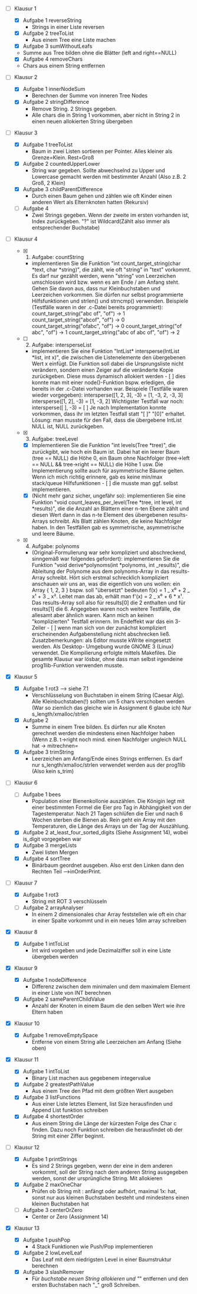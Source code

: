 - [ ] Klausur 1

  - [x] Aufgabe 1 reverseString
    - Strings in einer Liste reversen
  - [x] Aufgabe 2 treeToList
    - Aus einem Tree eine Liste machen
  - [x] Aufgabe 3 sumWithoutLeafs
  - Summe aus Tree bilden ohne die Blätter (left and right==NULL)
  - [x] Aufgabe 4 removeChars
  - Chars aus einem String entfernen

- [ ] Klausur 2

  - [x] Aufgabe 1 innerNodeSum
    - Berechnen der Summe von inneren Tree Nodes
  - [x] Aufgabe 2 stringDifference
    - Remove String. 2 Strings gegeben.
    - Alle chars die in String 1 vorkommen, aber nicht in String 2 in einen neuen allokierten String übergeben

- [ ] Klausur 3

  - [x] Aufgabe 1 treeToList
    - Baum in zwei Listen sortieren per Pointer. Alles kleiner als Grenze=Klein. Rest=Groß
  - [x] Aufgabe 2 countedUpperLower
    - String war gegeben. Sollte abwechselnd zu Upper und Lowercase gemacht werden mit bestimmter Anzahl (Also z.B. 2 Groß, 2 Klein)
  - [x] Aufgabe 3 childParentDifference
    - Durch einen Baum gehen und zählen wie oft Kinder einen anderen Wert als Elternknoten hatten (Rekursiv)
  - [ ] Aufgabe 4
    - Zwei Strings gegeben. Wenn der zweite im ersten vorhanden ist, Index zurückgeben. "?" ist Wildcard(Zählt also immer als entsprechender Buchstabe)

- [ ] Klausur 4

  - [x] 1. Aufgabe: countString

    - implementieren Sie die Funktion
      "int count_target_string(char *text, char *string)", die zählt, wie oft "string"
      in "text" vorkommt. Es darf nur gezählt werden, wenn "string" von Leerzeichen
      umschlossen wird bzw. wenn es am Ende / am Anfang steht. Gehen Sie davon aus,
      dass nur Kleinbuchstaben und Leerzeichen vorkommen. Sie dürfen nur selbst
      programmierte Hilfsfunktionen und strlen() und strncmp() verwenden.
      Beispiele (Testfälle waren in der .c-Datei bereits programmiert):
      count_target_string("abc of", "of") -> 1
      count_target_string("abcof", "of") -> 0
      count_target_string("ofabc", "of") -> 0
      count_target_string("of abc", "of") -> 1
      count_target_string("abc of abc of", "of") -> 2

  - [ ] 2. Aufgabe: intersperseList

    - implementieren Sie eine Funktion
      "IntList* intersperse(IntList *list, int x)", die zwischen die Listenelemente
      den übergebenen Wert x einfügt. Die Funktion soll dabei die Ursprungsliste nicht
      verändern, sondern einen Zeiger auf die veränderte Kopie zurückgeben. Diese muss
      dynamisch allokiert werden - [ ] dies konnte man mit einer node()-Funktion bspw.
      erledigen, die bereits in der .c-Datei vorhanden war.
      Beispiele (Testfälle waren wieder vorgegeben):
      intersperse([1, 2, 3], -3) = [1, -3, 2, -3, 3]
      intersperse([1, 2], -3) = [1, -3, 2]
      Wichtigster Testfall war noch:
      intersperse([ ], -3) = [ ]
      Je nach Implementation konnte vorkommen, dass ihr im letzten Testfall statt "[ ]"
      "[0]" erhaltet. Lösung: man musste für den Fall, dass die übergebene IntList
      NULL ist, NULL zurückgeben.

  - [x] 3. Aufgabe: treeLevel

    - [x] Implementieren Sie die Funktion "int levels(Tree \*tree)", die zurückgibt, wie
          hoch ein Baum ist. Dabei hat ein leerer Baum (tree == NULL) die Höhe 0, ein Baum
          ohne Nachfolger (tree->left == NULL && tree->right == NULL) die Höhe 1 usw.
          Die Implementierung sollte auch für asymmetrische Bäume gelten. Wenn ich mich
          richtig erinnere, gab es keine min/max stack/queue Hilfsfunktionen - [ ] die musste
          man ggf. selbst implementieren.
    - [x] (Nicht mehr ganz sicher, ungefähr so): implementieren Sie eine Funktion
          "void count_leaves_per_level(Tree *tree, int level, int *results)", die die
          Anzahl an Blättern einer n-ten Ebene zählt und diesen Wert dann in das n-te
          Element des übergebenen results-Arrays schreibt. Als Blatt zählen Knoten, die
          keine Nachfolger haben.
          In den Testfällen gab es symmetrische, asymmetrische und leere Bäume.

  - [x] 4. Aufgabe: polynoms
    - (Original-Formulierung war sehr kompliziert und abschreckend,
      sinngemäß war folgendes gefordert): implementieren Sie die Funktion
      "void derive*polynoms(int *polynoms, int _results)", die Ableitung der Polynome
      aus dem polynoms-Array in das results-Array schreibt.
      Hört sich erstmal schrecklich kompliziert anschauen wir uns an, was die
      eigentlich von uns wollen: ein Array { 1, 2, 3 } bspw. soll "übersetzt" bedeuten
      f(x) = 1 _ x⁰ + 2 _ x¹ + 3 _ x². Leitet man das ab, erhält man
      f'(x) = 2 \_ x⁰ + 6 \* x¹. Das results-Array soll also für results[0] die 2
      enthalten und für results[1] die 6. Angegeben waren noch weitere Testfälle, die
      allesamt aber ähnlich waren. Kann mich an keinen "komplizierten" Testfall
      erinnern. Im Endeffekt war das ein 3-Zeiler - [ ] wenn man sich von der
      zunächst kompliziert erscheinenden Aufgabenstellung nicht abschrecken ließ.
      Zusatzbemerkungen: als Editor musste kWrite eingesetzt werden. Als Desktop-
      Umgebung wurde GNOME 3 (Linux) verwendet. Die Kompilierung erfolgte mittels
      Makefiles. Die gesamte Klausur war lösbar, ohne dass man selbst irgendeine
      prog1lib-Funktion verwenden musste.

- [x] Klausur 5

  - [x] Aufgabe 1 rot3 --> siehe 7.1
    - Verschlüsselung von Buchstaben in einem String (Caesar Alg). Alle Kleinbuchstaben(!) sollten um 5 chars verschoben werden (War so ziemlich das gleiche wie in Assignment 6 glaube ich)
      Nur s_length/xmalloc/strlen
  - [x] Aufgabe 2
    - Summe in einem Tree bilden. Es dürfen nur alle Knoten gerechnet werden die mindestens einen Nachfolger haben (Wenn z.B. t->right noch mind. einen Nachfolger ungleich NULL hat -> mitrechnen=
  - [x] Aufgabe 3 trimString
    - Leerzeichen am Anfang/Ende eines Strings entfernen. Es darf nur s_length/xmalloc/strlen verwendet werden aus der prog1lib (Also kein s_trim)

- [ ] Klausur 6

  - [ ] Aufgabe 1 bees
    - Population einer Bienenkollonie auszählen.
      Die Königin legt mit einer bestimmten Formel die Eier pro Tag in Abhängigkeit von der Tagestemperatur.
      Nach 21 Tagen schlüfen die Eier und nach 6 Wochen sterben die Bienen ab.
      Rein geht ein Array mit den Temperaturen, die Länge des Arrays un der Tag der Auszählung.
  - [x] Aufgabe 2
        at_least_four_sorted_digits (Siehe Assignment 14), wobei is_digit vorgegeben war
  - [x] Aufgabe 3 mergeLists
    - Zwei listen Mergen
  - [x] Aufgabe 4 sortTree
    - Binärbaum geordnet ausgeben. Also erst den Linken dann den Rechten Teil -->inOrderPrint.

- [ ] Klausur 7

  - [x] Aufgabe 1 rot3
    - String mit ROT 3 verschlüsseln
  - [ ] Aufgabe 2 arrayAnalyser
    - In einem 2 dimensionales char Array feststellen wie oft ein char in einer Spalte vorkommt und in ein neues 1dim array schreiben

- [x] Klausur 8

  - [x] Aufgabe 1 intToList
    - Int wird vorgeben und jede Dezimalziffer soll in eine Liste übergeben werden

- [x] Klausur 9

  - [x] Aufgabe 1 nodeDifference
    - Differenz zwischen dem minimalen und dem maximalem Element in einer Liste von INT berechnen
  - [x] Aufgabe 2 sameParentChildValue
    - Anzahl der Knoten in einem Baum die den selben Wert wie ihre Eltern haben

- [x] Klausur 10

  - [x] Aufgabe 1 removeEmptySpace
    - Entferne von einem String alle Leerzeichen am Anfang (Siehe oben)

- [x] Klausur 11

  - [x] Aufgabe 1 intToList
    - Binary List machen aus gegebenem integervalue
  - [x] Aufgabe 2 greatestPathValue
    - Aus einem Tree den Pfad mit dem größten Wert ausgeben
  - [x] Aufgabe 3 listFunctions
    - Aus einer Liste letztes Element, list Size herausfinden und Append List funktion schreiben
  - [x] Aufgabe 4 shortestOrder
    - Aus einem String die Länge der kürzesten Folge des Char c finden. Dazu noch Funktion schreiben die herausfindet ob der String mit einer Ziffer beginnt.

- [ ] Klausur 12

  - [x] Aufgabe 1 printStrings
    - Es sind 2 Strings gegeben, wenn der eine in dem anderen vorkommt, soll der String nach dem anderen String ausgegeben werden, sonst der ursprüngliche String. Mit allokieren
  - [x] Aufgabe 2 maxOneChar
    - Prüfen ob String mit : anfängt oder aufhört, maximal 1x: hat, sonst nur aus kleinen Buchstaben besteht und mindestens einen kleinen Buchstaben hat
  - [ ] Aufgabe 3 centerOrZero
    - Center or Zero (Assignment 14)

* [x] Klausur 13

  - [x] Aufgabe 1 pushPop
    - 4 Stack Funktionen wie Push/Pop implementieren
  - [x] Aufgabe 2 lowLevelLeaf
    - Das Leaf mit dem niedrigsten Level in einer Baumstruktur berechnen
  - [x] Aufgabe 3 slashRemover
    - Für _buchstabe neuen String allokieren und "_" entfernen und den ersten Buchstaben nach "\_" groß Schreiben.
